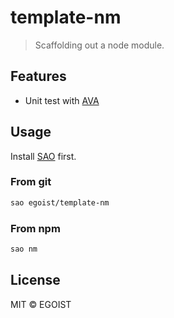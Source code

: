 # template-nm

> Scaffolding out a node module.

## Features

- Unit test with [AVA](https://github.com/avajs/ava)

## Usage

Install [SAO](https://github.com/egoist/sao) first.

### From git

```bash
sao egoist/template-nm
```

### From npm

```bash
sao nm
```

## License

MIT &copy; EGOIST
